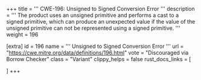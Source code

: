 +++
title = '''
CWE-196: Unsigned to Signed Conversion Error
'''
description	= '''
The product uses an unsigned primitive and performs a cast to a signed primitive, which can produce an unexpected value if the value of the unsigned primitive can not be represented using a signed primitive.
'''
weight = 196

[extra]
id = 196
name = '''
Unsigned to Signed Conversion Error
'''
url = "https://cwe.mitre.org/data/definitions/196.html"
vote = "Discouraged via Borrow Checker"
class = "Variant"
clippy_helps = false
rust_docs_links = [
	
]
+++
